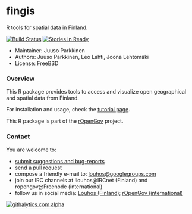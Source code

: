 fingis
======

R tools for spatial data in Finland.

[![Build Status](https://api.travis-ci.org/rOpenGov/fingis.png)](https://travis-ci.org/rOpenGov/fingis)
[![Stories in Ready](https://badge.waffle.io/ropengov/fingis.png?label=TODO)](http://waffle.io/ropengov/fingis)

* Maintainer: Juuso Parkkinen
* Authors: Juuso Parkkinen, Leo Lahti, Joona Lehtomäki
* License: FreeBSD

### Overview

This R package provides tools to access and visualize open geographical and spatial data from Finland.

For installation and usage, check the [tutorial
page](https://github.com/rOpenGov/fingis/blob/master/vignettes/fingis_tutorial.md).  

This R package is part of the [rOpenGov](http://ropengov.github.io) project.

### Contact
  
You are welcome to:
  
* [submit suggestions and bug-reports](https://github.com/ropengov/fingis/issues)
* [send a pull request](https://github.com/ropengov/fingis/)
* compose a friendly e-mail to: louhos@googlegroups.com
* join our IRC channels at !louhos@IRCnet (Finland) and ropengov@Freenode (international)
* follow us in social media: [Louhos (Finland)](http://louhos.github.com/contact.html); [rOpenGov (international)](http://ropengov.github.io/contribute/)

  
[![githalytics.com alpha](https://cruel-carlota.pagodabox.com/fdfcd0ee746a540299b8f7be2833b93f "githalytics.com")](http://githalytics.com/ropengov/fingis)


